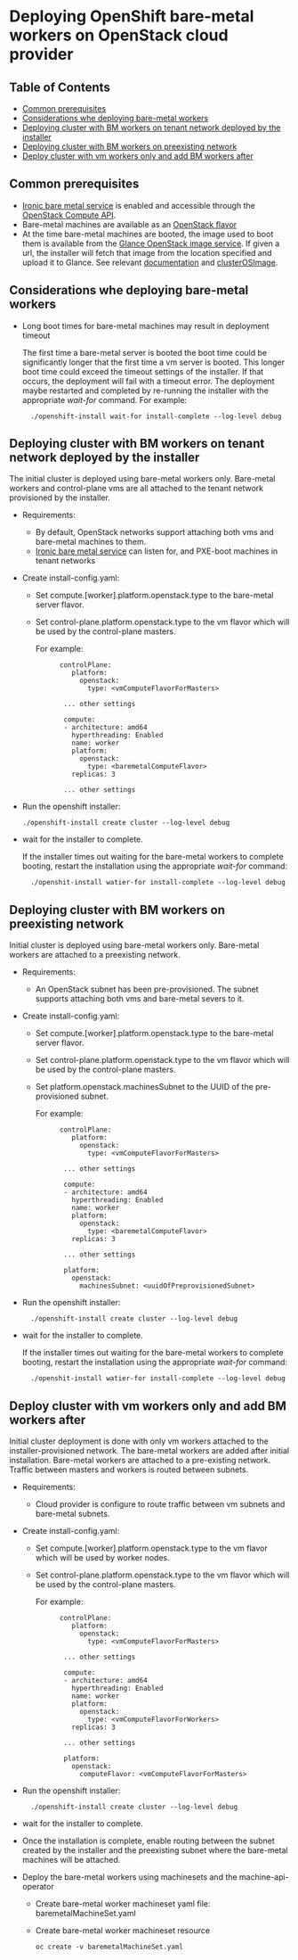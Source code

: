 # Deploying OpenShift bare-metal workers on OpenStack cloud provider


## Table of Contents
- [Common prerequisites](#common-prerequisites)
- [Considerations whe deploying bare-metal workers](#considerations-whe-deploying-bare-metal-workers)
- [Deploying cluster with BM workers on tenant network deployed by the installer](#deploying-cluster-with-bm-workers-on-tenant-network-deployed-by-the-installer)
- [Deploying cluster with BM workers on preexisting network](#deploying-cluster-with-bm-workers-on-preexisting-network)
- [Deploy cluster with vm workers only and add BM workers after](#deploy-cluster-with-vm-workers-only-and-add-bm-workers-after)


## Common prerequisites

* [Ironic bare metal service][2] is enabled and accessible through the [OpenStack Compute API][3].
* Bare-metal machines are available as an [OpenStack flavor][1]
* At the time bare-metal machines are booted, the image used to boot them is available from the [Glance OpenStack image service][4].
If given a url, the installer will fetch that image from the location specified and upload it to Glance. See relevant
[documentation][5] and [clusterOSImage][6]. 


## Considerations whe deploying bare-metal workers

* Long boot times for bare-metal machines may result in deployment timeout

    The first time a bare-metal server is booted the boot time could be significantly longer that
    the first time a vm server is booted. This longer boot time could exceed the timeout settings of 
    the installer. If that occurs, the deployment will fail with a timeout error.  The deployment maybe
    restarted and completed by re-running  the installer with the appropriate *wait-for*
    command. For example:
        
        ./openshift-install wait-for install-complete --log-level debug 
          

## Deploying cluster with BM workers on tenant network deployed by the installer

The initial cluster is deployed using bare-metal workers only. Bare-metal workers and control-plane vms are all
attached to the tenant network provisioned by the installer.

- Requirements: 
    - By default, OpenStack networks support attaching both vms and bare-metal machines to them. 
    * [Ironic bare metal service][2] can listen for, and PXE-boot machines in tenant networks

- Create install-config.yaml:

    - Set compute.[worker].platform.openstack.type to the bare-metal server flavor.
    - Set control-plane.platform.openstack.type to the vm flavor which will be used by the control-plane masters.

        For example:
 
                controlPlane:
                   platform:
                     openstack:
                       type: <vmComputeFlavorForMasters>
                 
                 ... other settings
                 
                 compute:
                 - architecture: amd64
                   hyperthreading: Enabled
                   name: worker
                   platform:
                     openstack:
                       type: <baremetalComputeFlavor>
                   replicas: 3
         
                 ... other settings
                 


- Run the openshift installer:

      ./openshift-install create cluster --log-level debug
        
- wait for the installer to complete. 

    If the installer times out waiting for the bare-metal workers to complete booting,
    restart the installation using the appropriate *wait-for* command:
    
        ./openshit-install watier-for install-complete --log-level debug

## Deploying cluster with BM workers on preexisting network

Initial cluster is deployed using bare-metal workers only. Bare-metal workers are attached to
a preexisting network. 

- Requirements:
    
    - An OpenStack subnet has been pre-provisioned. The subnet supports attaching both vms and bare-metal severs to it. 

- Create install-config.yaml:

    - Set compute.[worker].platform.openstack.type to the bare-metal server flavor.

    - Set control-plane.platform.openstack.type to the vm flavor which will be used by the control-plane masters.

    - Set platform.openstack.machinesSubnet to the UUID of the pre-provisioned subnet. 

        For example:
 
                controlPlane:
                   platform:
                     openstack:
                       type: <vmComputeFlavorForMasters>
                 
                 ... other settings
                 
                 compute:
                 - architecture: amd64
                   hyperthreading: Enabled
                   name: worker
                   platform:
                     openstack:
                       type: <baremetalComputeFlavor>
                   replicas: 3
         
                 ... other settings
                 
                 platform:
                   openstack:
                     machinesSubnet: <uuidOfPreprovisionedSubnet>

- Run the openshift installer:

        ./openshift-install create cluster --log-level debug
        
- wait for the installer to complete. 

    If the installer times out waiting for the bare-metal workers to complete booting,
    restart the installation using the appropriate *wait-for* command:
    
        ./openshit-install watier-for install-complete --log-level debug

## Deploy cluster with vm workers only and add BM workers after 
Initial cluster deployment is done with only 
vm workers attached to the installer-provisioned network. The bare-metal
workers are added after initial installation. Bare-metal workers are
attached to a pre-existing network. Traffic between masters and workers is routed between subnets.

- Requirements: 
    - Cloud provider is configure to route traffic between vm subnets and bare-metal subnets.   
    
- Create install-config.yaml:
    - Set compute.[worker].platform.openstack.type to the vm flavor which will be used by worker nodes.
    - Set control-plane.platform.openstack.type to the vm flavor which will be used by the control-plane masters.
    
        For example:
 
                controlPlane:
                   platform:
                     openstack:
                       type: <vmComputeFlavorForMasters>
                 
                 ... other settings
                 
                 compute:
                 - architecture: amd64
                   hyperthreading: Enabled
                   name: worker
                   platform:
                     openstack:
                       type: <vmComputeFlavorForWorkers>
                   replicas: 3
         
                 ... other settings
                 
                 platform:
                   openstack:
                     computeFlavor: <vmComputeFlavorForMasters>

- Run the openshift installer:

        ./openshift-install create cluster --log-level debug
        
- wait for the installer to complete. 

- Once the installation is complete, enable routing between the subnet created by the installer and the preexisting subnet
where the bare-metal machines will be attached. 

- Deploy the bare-metal workers using machinesets and the machine-api-operator
    - Create bare-metal worker machineset yaml file: baremetalMachineSet.yaml  
        
    - Create bare-metal worker machineset resource
        
          oc create -v baremetalMachineSet.yaml



[1]: <https://docs.openstack.org/nova/latest/user/flavors.html#:~:text=Flavors%C2%B6,server%20that%20can%20be%20launched> "In OpenStack, flavors define the compute, memory, and storage capacity of nova computing instances"
[2]: <https://docs.openstack.org/ironic/latest/>
[3]: <https://docs.openstack.org/api-ref/compute/>
[4]: <https://docs.openstack.org/glance/latest/>
[5]: <https://github.com/openshift/installer/blob/master/docs/dev/openstack/customization.md>
[6]: <https://github.com/openshift/installer/blob/master/docs/user/openstack/customization.md>